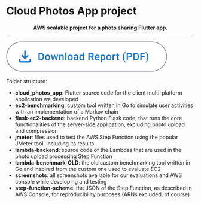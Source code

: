# Cloud Photos App project

<div align="center">
   <b>AWS scalable project for a photo sharing Flutter app.</b>
</div>
<hr>


[![Download report (PDF)](.github/assets/Download_report_pdf.svg)](report.pdf?raw=true)


Folder structure:
- **cloud_photos_app**: Flutter source code for the client multi-platform application we developed
- **ec2-benchmarking**: custom tool written in Go to simulate user activities with an implementation of a Markov chain
- **flask-ec2-backend**: backend Python Flask code, that runs the core functionalities of the server-side application, excluding photo upload and compression
- **jmeter**: files used to test the AWS Step Function using the popular JMeter tool, including its results
- **lambda-backend**: source code of the Lambdas that are used in the photo upload processing Step Function
- **lambda-benchmark-OLD**: the old custom benchmarking tool written in Go and inspired from the custom one used to evaluate EC2
- **screenshots**: all screenshots available for our evaluations and AWS console while developing and testing
- **step-function-scheme**: the JSON of the Step Function, as described in AWS Console, for reproducibility purposes (ARNs excluded, of course)
